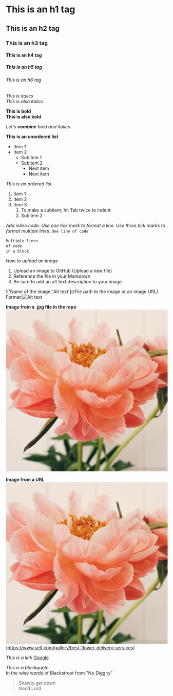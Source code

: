 # This is an h1 tag
## This is an h2 tag
### This is an h3 tag
#### This is an h4 tag
##### This is an h5 tag
###### This is an h6 tag

*This is italics* <br>
_This is also italics_

**This is bold** <br>
__This is also bold__

_Let's **combine** bold and italics_

**This is an unordered list**
* Item 1
* Item 2
  * Subitem 1
  * Subitem 2
    * Next item
    * Next item

*This is an ordered list*
1. Item 1
2. Item 2
3. Item 3
    1. To make a subitem, hit Tab twice to indent
    2. Subitem 2

*Add inline code. Use one tick mark to format a line. Use three tick marks to format multiple lines.*
`
One line of code
`
```
Multiple lines
of code
in a block
```

*How to upload an image* 
1. Upload an image to GitHub (Upload a new file)
2. Reference the file in your Markdown
3. Be sure to add an alt text description to your image

!['Name of the image','Alt text'](/File path to the image or an image URL)
Format:![Alt text](url)

**Image from a .jpg file in the repo**
!['Peony','Peony flower bloom'](/peony.jpg)

**Image from a URL**
!['Peony','Peony flower bloom'](/peony.jpg)
(https://www.self.com/gallery/best-flower-delivery-services)

*This is a link*
[Google](https://www.google.com/)

*This is a blockquote*<br>
In the wise words of Blackstreet from "No Diggity"

> Shawty get down <br>
> Good Lord
